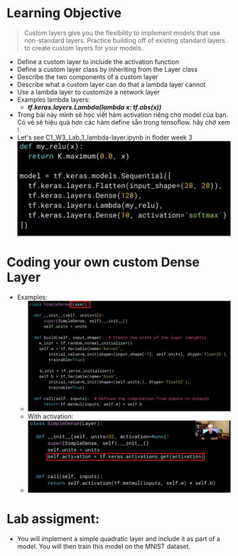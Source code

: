 # Learning Objective
> Custom layers give you the flexibility to implement models that use non-standard layers. Practice building off of existing standard layers to create custom layers for your models.
   + Define a custom layer to include the activation function
   + Define a custom layer class by inheriting from the Layer class
   + Describe the two components of a custom layer
   + Describe what a custom layer can do that a lambda layer cannot
   + Use a lambda layer to customize a network layer
+ Examples lambda layers: 
   + ***tf.keras.layers.Lambda(lambda x: tf.abs(x))***
+ Trong bài này mình sẽ học viết hàm activation riêng cho model của bạn. Có vẻ sẽ hiệu quả hơn các hàm define sẵn trong tensoflow. hãy chờ xem !
+ Let's see C1_W3_Lab_1_lambda-layer.ipynb in floder week 3
![Examples](https://github.com/denotevn/TensorFlow-Advanced-Techniques-Specialization/blob/main/Course%201/Week%203/images/examples1.png)

# Coding your own custom Dense Layer
+ Examples: 
   + ![Layers](https://github.com/denotevn/TensorFlow-Advanced-Techniques-Specialization/blob/main/Course%201/Week%203/images/create%20custom%20layers.png)
   + With activation:
   + ![Activation](https://github.com/denotevn/TensorFlow-Advanced-Techniques-Specialization/blob/main/Course%201/Week%203/images/with%20activation.png)
# Lab assigment:
  + You will implement a simple quadratic layer and include it as part of a model. You will then train this model on the MNIST dataset.

